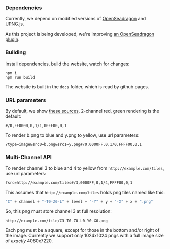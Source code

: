 ### Dependencies

Currently, we depend on modified versions of [OpenSeadragon][OSD] and [UPNG.js][UPNG].

As this project is being developed, we're improving [an OpenSeadragon plugin][via_pr].

[OSD]: http://openseadragon.github.io/
[UPNG]: https://github.com/photopea/UPNG.js/
[via_pr]: https://github.com/thejohnhoffer/viaWebGL/pull/6

### Building

Install dependencies, build the website, watch for changes:

```
npm i
npm run build
```

The website is built in the `docs` folder, which is read by github pages.

### URL parameters

By default, we show [these sources](/src/defaults.js). 2-channel red, green rendering is the default:

```
#/0,FF0000,0,1/1,00FF00,0,1
```

To render b.png to blue and y.png to yellow, use url parameters:

```
?type=image&src0=b.png&src1=y.png#/0,0000FF,0,1/0,FFFF00,0,1
```

### Multi-Channel API

To render channel 3 to blue and 4 to yellow from `http://example.com/tiles`, use url parameters:

```
?src=http://example.com/tiles#/3,0000FF,0,1/4,FFFF00,0,1
```

This assumes that `http://example.com/tiles` holds png tiles named like this:

```javascript
"C" + channel + "-T0-Z0-L" + level + "-Y" + y + "-X" + x + ".png"
```

So, this png must store channel 3 at full resolution:

```
http://example.com/tile/C3-T0-Z0-L0-Y0-X0.png
```

Each png must be a square, except for those in the bottom and/or right of the image.
Currently we support only 1024x1024 pngs with a full image size of _exactly_ 4080x7220.

